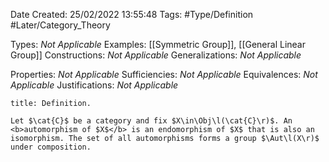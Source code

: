 <div class="topSpace"></div>

Date Created: 25/02/2022 13:55:48
Tags: #Type/Definition #Later/Category_Theory

Types: <i>Not Applicable</i>
Examples: [[Symmetric Group]], [[General Linear Group]]
Constructions: <i>Not Applicable</i>
Generalizations: <i>Not Applicable</i>

Properties: <i>Not Applicable</i>
Sufficiencies: <i>Not Applicable</i>
Equivalences: <i>Not Applicable</i>
Justifications: <i>Not Applicable</i>

``` ad-Definition
title: Definition.

Let $\cat{C}$ be a category and fix $X\in\Obj\l(\cat{C}\r)$. An <b>automorphism of $X$</b> is an endomorphism of $X$ that is also an isomorphism. The set of all automorphisms forms a group $\Aut\l(X\r)$ under composition.

```
